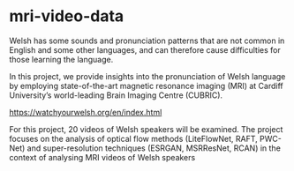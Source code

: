 # mri-video-data

Welsh has some sounds and pronunciation patterns that are not common in English and some other languages, and can therefore cause difficulties for those learning the language.

In this project, we provide insights into the pronunciation of Welsh language by employing state-of-the-art magnetic resonance imaging (MRI) at Cardiff University’s world-leading Brain Imaging Centre (CUBRIC).

https://watchyourwelsh.org/en/index.html

For this project, 20 videos of Welsh speakers will be examined. The project focuses on the analysis of optical flow methods (LiteFlowNet, RAFT, PWC-Net) and super-resolution techniques (ESRGAN,  MSRResNet, RCAN) in the context of analysing MRI videos of Welsh speakers


